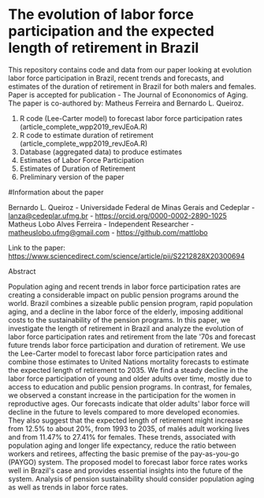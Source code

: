 # The evolution of labor force participation and the expected length of retirement in Brazil

This repository contains code and data from our paper looking at evolution labor force participation in Brazil, recent trends and forecasts, and estimates of the duration of retirement in Brazil for both malers and females. Paper is accepted for publication - The Journal of Econonomics of Aging. The paper is co-authored by: Matheus Ferreira and Bernardo L. Queiroz. 

1) R code (Lee-Carter model) to forecast labor force participation rates (article_complete_wpp2019_revJEoA.R)
2) R code to estimate duration of retirement (article_complete_wpp2019_revJEoA.R)
3) Database (aggregated data) to produce estimates
4) Estimates of Labor Force Participation
5) Estimates of Duration of Retirement
6) Preliminary version of the paper 

#Information about the paper

Bernardo L. Queiroz - Universidade Federal de Minas Gerais and Cedeplar - lanza@cedeplar.ufmg.br - https://orcid.org/0000-0002-2890-1025
Matheus Lobo Alves Ferreira - Independent Researcher - matheuslobo.ufmg@gmail.com - https://github.com/mattlobo

Link to the paper: https://www.sciencedirect.com/science/article/pii/S2212828X20300694

Abstract 

Population aging and recent trends in labor force participation rates are creating a considerable impact on public pension programs around the world. Brazil combines a sizeable public pension program, rapid population aging, and a decline in the labor force of the elderly, imposing additional costs to the sustainability of the pension programs. In this paper, we investigate the length of retirement in Brazil and analyze the evolution of labor force participation rates and retirement from the late '70s and forecast future trends labor force participation and duration of retirement. We use the Lee-Carter model to forecast labor force participation rates and combine those estimates to United Nations mortality forecasts to estimate the expected length of retirement to 2035. We find a steady decline in the labor force participation of young and older adults over time, mostly due to access to education and public pension programs. In contrast, for females, we observed a constant increase in the participation for the women in reproductive ages. Our forecasts indicate that older adults' labor force will decline in the future to levels compared to more developed economies. They also suggest that the expected length of retirement might increase from 12.5% to about 20%, from 1993 to 2035, of malés adult working lives and from 11.47% to 27.41% for females. These trends, associated with population aging and longer life expectancy, reduce the ratio between workers and retirees, affecting the basic premise of the pay-as-you-go (PAYGO) system. The proposed model to forecast labor force rates works well in Brazil's case and provides essential insights into the future of the system. Analysis of pension sustainability should consider population aging as well as trends in labor force rates.

